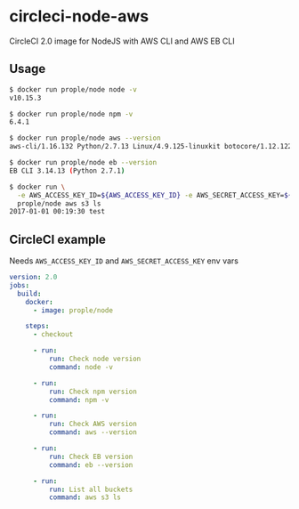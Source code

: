 # circleci-node-aws

CircleCI 2.0 image for NodeJS with AWS CLI and AWS EB CLI

## Usage

```sh
$ docker run prople/node node -v
v10.15.3

$ docker run prople/node npm -v
6.4.1

$ docker run prople/node aws --version
aws-cli/1.16.132 Python/2.7.13 Linux/4.9.125-linuxkit botocore/1.12.122

$ docker run prople/node eb --version
EB CLI 3.14.13 (Python 2.7.1)

$ docker run \
  -e AWS_ACCESS_KEY_ID=${AWS_ACCESS_KEY_ID} -e AWS_SECRET_ACCESS_KEY=${AWS_SECRET_ACCESS_KEY} \
  prople/node aws s3 ls
2017-01-01 00:19:30 test
```

## CircleCI example

Needs `AWS_ACCESS_KEY_ID` and `AWS_SECRET_ACCESS_KEY` env vars

```yaml
version: 2.0
jobs:
  build:
    docker:
      - image: prople/node

    steps:
      - checkout

      - run:
          run: Check node version
          command: node -v

      - run:
          run: Check npm version
          command: npm -v

      - run:
          run: Check AWS version
          command: aws --version

      - run:
          run: Check EB version
          command: eb --version

      - run:
          run: List all buckets
          command: aws s3 ls
```

